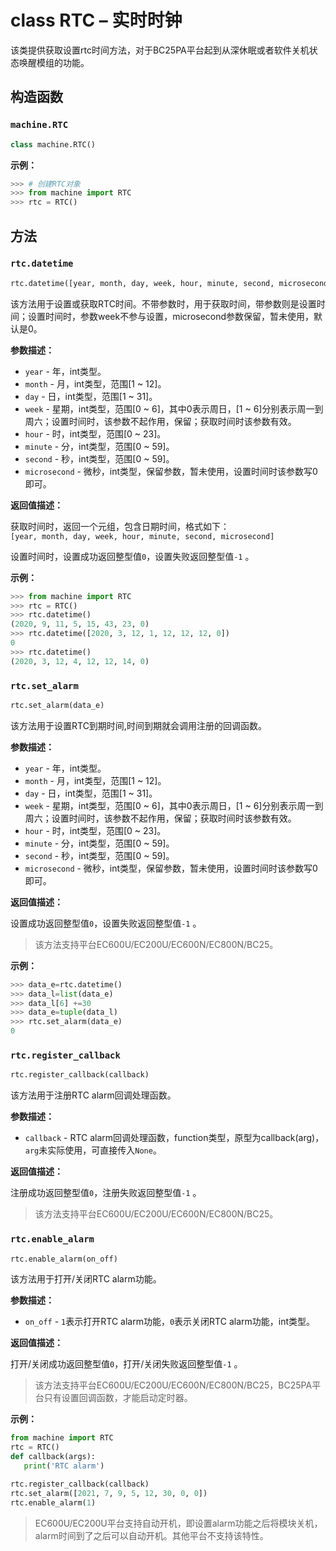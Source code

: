 # class RTC – 实时时钟

该类提供获取设置rtc时间方法，对于BC25PA平台起到从深休眠或者软件关机状态唤醒模组的功能。

## 构造函数

### `machine.RTC`

```python
class machine.RTC()
```

**示例：**

```python
>>> # 创建RTC对象
>>> from machine import RTC
>>> rtc = RTC()
```

## 方法

### `rtc.datetime`

```python
rtc.datetime([year, month, day, week, hour, minute, second, microsecond])
```

该方法用于设置或获取RTC时间。不带参数时，用于获取时间，带参数则是设置时间；设置时间时，参数week不参与设置，microsecond参数保留，暂未使用，默认是0。

**参数描述：**

- `year` -  年，int类型。
- `month` - 月，int类型，范围[1 ~ 12]。
- `day` - 日，int类型，范围[1 ~ 31]。
- `week` - 星期，int类型，范围[0 ~ 6]，其中0表示周日，[1 ~ 6]分别表示周一到周六；设置时间时，该参数不起作用，保留；获取时间时该参数有效。
- `hour` - 时，int类型，范围[0 ~ 23]。
- `minute` - 分，int类型，范围[0 ~ 59]。
- `second` - 秒，int类型，范围[0 ~ 59]。
- `microsecond` - 微秒，int类型，保留参数，暂未使用，设置时间时该参数写0即可。

**返回值描述：**

获取时间时，返回一个元组，包含日期时间，格式如下：<br />`[year, month, day, week, hour, minute, second, microsecond]`

设置时间时，设置成功返回整型值`0`，设置失败返回整型值`-1` 。

**示例：**

```python
>>> from machine import RTC
>>> rtc = RTC()
>>> rtc.datetime()
(2020, 9, 11, 5, 15, 43, 23, 0)
>>> rtc.datetime([2020, 3, 12, 1, 12, 12, 12, 0])
0
>>> rtc.datetime()
(2020, 3, 12, 4, 12, 12, 14, 0)

```

### `rtc.set_alarm`

```python
rtc.set_alarm(data_e)
```

该方法用于设置RTC到期时间,时间到期就会调用注册的回调函数。

**参数描述：**

- `year` -  年，int类型。
- `month` - 月，int类型，范围[1 ~ 12]。
- `day` - 日，int类型，范围[1 ~ 31]。
- `week` - 星期，int类型，范围[0 ~ 6]，其中0表示周日，[1 ~ 6]分别表示周一到周六；设置时间时，该参数不起作用，保留；获取时间时该参数有效。
- `hour` - 时，int类型，范围[0 ~ 23]。
- `minute` - 分，int类型，范围[0 ~ 59]。
- `second` - 秒，int类型，范围[0 ~ 59]。
- `microsecond` - 微秒，int类型，保留参数，暂未使用，设置时间时该参数写0即可。

**返回值描述：**

设置成功返回整型值`0`，设置失败返回整型值`-1` 。

> 该方法支持平台EC600U/EC200U/EC600N/EC800N/BC25。

**示例：**

```python
>>> data_e=rtc.datetime()
>>> data_l=list(data_e)
>>> data_l[6] +=30				
>>> data_e=tuple(data_l)
>>> rtc.set_alarm(data_e)
0
```

### `rtc.register_callback`

```python
rtc.register_callback(callback)
```

该方法用于注册RTC alarm回调处理函数。

**参数描述：**

- `callback` - RTC alarm回调处理函数，function类型，原型为callback(arg)，`arg`未实际使用，可直接传入`None`。

**返回值描述：**

注册成功返回整型值`0`，注册失败返回整型值`-1` 。

> 该方法支持平台EC600U/EC200U/EC600N/EC800N/BC25。

### `rtc.enable_alarm`

```python
rtc.enable_alarm(on_off)
```

该方法用于打开/关闭RTC alarm功能。

**参数描述：**

- `on_off` - `1`表示打开RTC alarm功能，`0`表示关闭RTC alarm功能，int类型。

**返回值描述：**

打开/关闭成功返回整型值`0`，打开/关闭失败返回整型值`-1` 。

> 该方法支持平台EC600U/EC200U/EC600N/EC800N/BC25，BC25PA平台只有设置回调函数，才能启动定时器。

**示例：**

```python
from machine import RTC
rtc = RTC()
def callback(args):
   print('RTC alarm')

rtc.register_callback(callback)
rtc.set_alarm([2021, 7, 9, 5, 12, 30, 0, 0])
rtc.enable_alarm(1)
```

> EC600U/EC200U平台支持自动开机，即设置alarm功能之后将模块关机，alarm时间到了之后可以自动开机。其他平台不支持该特性。
